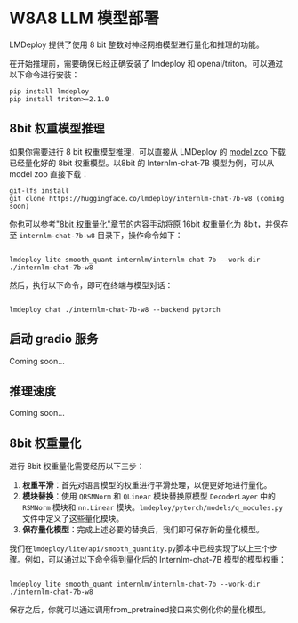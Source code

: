 # W8A8 LLM 模型部署

LMDeploy 提供了使用 8 bit 整数对神经网络模型进行量化和推理的功能。

在开始推理前，需要确保已经正确安装了 lmdeploy 和 openai/triton。可以通过以下命令进行安装：

```shell
pip install lmdeploy
pip install triton>=2.1.0
```

## 8bit 权重模型推理

如果你需要进行 8 bit 权重模型推理，可以直接从 LMDeploy 的 [model zoo](https://huggingface.co/lmdeploy) 下载已经量化好的 8bit 权重模型。以8bit 的 Internlm-chat-7B 模型为例，可以从 model zoo 直接下载：

```shell
git-lfs install
git clone https://huggingface.co/lmdeploy/internlm-chat-7b-w8 (coming soon)
```

你也可以参考["8bit 权重量化"](#8bit-权重量化)章节的内容手动将原 16bit 权重量化为 8bit，并保存至 `internlm-chat-7b-w8` 目录下，操作命令如下：

```shell

lmdeploy lite smooth_quant internlm/internlm-chat-7b --work-dir ./internlm-chat-7b-w8
```

然后，执行以下命令，即可在终端与模型对话：

```shell

lmdeploy chat ./internlm-chat-7b-w8 --backend pytorch
```

## 启动 gradio 服务

Coming soon...

## 推理速度

Coming soon...

## 8bit 权重量化

进行 8bit 权重量化需要经历以下三步：

1. **权重平滑**：首先对语言模型的权重进行平滑处理，以便更好地进行量化。
2. **模块替换**：使用 `QRSMNorm` 和 `QLinear` 模块替换原模型 `DecoderLayer` 中的 `RSMNorm` 模块和 `nn.Linear` 模块。`lmdeploy/pytorch/models/q_modules.py` 文件中定义了这些量化模块。
3. **保存量化模型**：完成上述必要的替换后，我们即可保存新的量化模型。

我们在`lmdeploy/lite/api/smooth_quantity.py`脚本中已经实现了以上三个步骤。例如，可以通过以下命令得到量化后的 Internlm-chat-7B 模型的模型权重：

```shell

lmdeploy lite smooth_quant internlm/internlm-chat-7b --work-dir ./internlm-chat-7b-w8
```

保存之后，你就可以通过调用from_pretrained接口来实例化你的量化模型。
